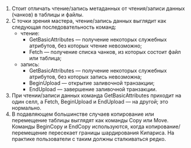 1. Стоит отличать чтение/запись метаданных от чтения/записи данных (чанков) в таблицы и файлы.
2. С точки зрения мастера, чтение/запись данных выглядит как следующая последовательность команд:
    * чтение:
        * GetBasicAttributes — получение некоторых служебных атрибутов, без которых чтение невозможно;
        * Fetch — получение списка чанков, из которых состоит файл или таблица;
    * запись:
        * GetBasicAttributes — получение некоторых служебных атрибутов, без которых запись невозможна;
        * BeginUpload  — открытие заливочной транзакции;
        * EndUpload  — завершение заливочной транзакции.
3. При чтении/записи данных команда GetBasicAttributes приходит на один селл, а Fetch, BeginUpload и EndUpload — на другой; это нормально.
4. В подавляющем большинстве случаев копирование или перемещение таблицы выглядят как команды Copy или Move. Команды BeginCopy и EndCopy используются, когда копирование/перемещение пересекает границы шардирования Кипариса. На практике пользователи с таким должны сталкиваться редко.